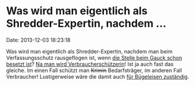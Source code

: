Was wird man eigentlich als Shredder-Expertin, nachdem \...
===========================================================

Date: 2013-12-03 18:23:18

Was wird man eigentlich als Shredder-Expertin, nachdem man beim
Verfassungsschutz rausgeflogen ist, wenn [die Stelle beim Gauck schon
besetzt ist](http://blog.fefe.de/?ts=af2aa86a)? [Na man wird
Verbraucherschützerin](http://www.morgenpost.de/berlin-aktuell/article122463494/Ex-Verfassungsschutz-Chefin-beim-Verbraucherschutz-versorgt.html)!
Ist ja auch fast das gleiche. Im einen Fall schützt man ~~Krimin~~
Bedarfsträger, im anderen Fall Verbraucher! Lustigerweise wäre die damit
auch [für Bügeleisen zuständig](http://blog.fefe.de/?ts=ac88f163).
